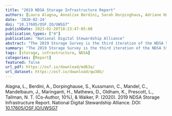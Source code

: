 ```yaml
---
title: "2019 NDSA Storage Infrastructure Report"
authors: [Laura Alagna, Annalise Berdini, Sarah Dorpinghaus, Adriane Hanson, Carol Kussmann, Carol Mandel, Jane Mandelbaum, Harish Maringanti, David Mathews, Krista Oldham, Leah Prescott, admin, Paige Walker]
date: '2020-02-24'
doi: "10.17605/OSF.IO/UWSG7"
publishDate: 2023-02-20T18:23:47-05:00
publication_types: ["4"]
publication: "National Digital Stewardship Alliance"
abstract: "The 2019 Storage Survey is the third iteration of the NDSA Storage Infrastructure Survey. The survey questions are included as an appendix of the report. The anonymized survey results are included in the data files."
summary: "The 2019 Storage Survey is the third iteration of the NDSA Storage Infrastructure Survey. The survey questions are included as an appendix of the report. The anonymized survey results are included in the data files."
tags: [storage, infrastructure, NDSA]
categories: [Report]
featured: false
url_pdf: https://osf.io/download/md63a/
url_dataset: https://osf.io/download/qw38b/
---
```

Alagna, L., Berdini, A., Dorpinghause, S., Kussmann, C., Mandel, C., Mandelbaum, J., Maringanti, H.,
Mathews, D., Oldham, K., Prescott, L., Tallman, N. T. (Co-Author, 10%), & Walker, P. (2020). 2019
NDSA Storage Infrastructure Report. National Digital Stewardship Alliance. DOI:
[10.17605/OSF.IO/UWSG7](https://doi.org/10.17605/OSF.IO/UWSG7)